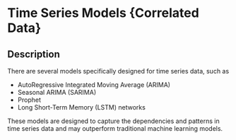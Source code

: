 # Time Series Models {Correlated Data}

## Description

There are several models specifically designed for time series data, such as

- AutoRegressive Integrated Moving Average (ARIMA)
- Seasonal ARIMA (SARIMA)
- Prophet
- Long Short-Term Memory (LSTM) networks

These models are designed to capture the dependencies and patterns in time series data and may outperform traditional machine learning models.
